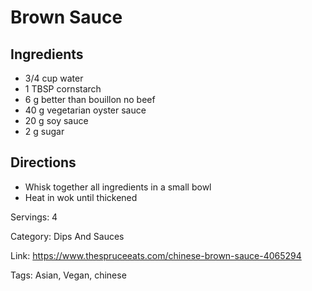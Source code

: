 # Brown Sauce

## Ingredients
- 3/4 cup water
- 1 TBSP cornstarch
- 6 g better than bouillon no beef
- 40 g vegetarian oyster sauce
- 20 g soy sauce
- 2 g sugar

## Directions
- Whisk together all ingredients in a small bowl
- Heat in wok until thickened

Servings: 4

Category: Dips And Sauces

Link: https://www.thespruceeats.com/chinese-brown-sauce-4065294

Tags: Asian, Vegan, chinese
